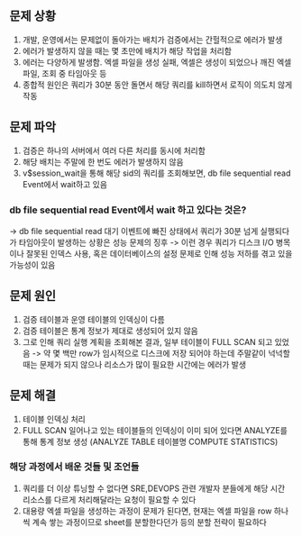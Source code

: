 ## 문제 상황
1. 개발, 운영에서는 문제없이 돌아가는 배치가 검증에서는 간헐적으로 에러가 발생
2. 에러가 발생하지 않을 때는 몇 초만에 배치가 해당 작업을 처리함
3. 에러는 다양하게 발생함. 엑셀 파일을 생성 실패, 엑셀은 생성이 되었으나 깨진 엑셀 파일, 조회 중 타임아웃 등
4. 종합적 원인은 쿼리가 30분 동안 돌면서 해당 쿼리를 kill하면서 로직이 의도치 않게 작동

## 문제 파악
1. 검증은 하나의 서버에서 여러 다른 처리를 동시에 처리함
2. 해당 배치는 주말에 한 번도 에러가 발생하지 않음
3. v$session_wait을 통해 해당 sid의 쿼리를 조회해보면, db file sequential read Event에서 wait하고 있음

### db file sequential read Event에서 wait 하고 있다는 것은?
-> db file sequential read 대기 이벤트에 빠진 상태에서 쿼리가 30분 넘게 실행되다가 타임아웃이 발생하는 상황은 성능 문제의 징후
-> 이런 경우 쿼리가 디스크 I/O 병목이나 잘못된 인덱스 사용, 혹은 데이터베이스의 설정 문제로 인해 성능 저하를 겪고 있을 가능성이 있음


## 문제 원인
1. 검증 테이블과 운영 테이블의 인덱싱이 다름
2. 검증 테이블은 통계 정보가 제대로 생성되어 있지 않음
3. 그로 인해 쿼리 실행 계획을 조회해본 결과, 일부 테이블이 FULL SCAN 되고 있었음 -> 약 몇 백만 row가 임시적으로 디스크에 저장 되어야 하는데 주말같이 넉넉할 때는 문제가 되지 않으나 리소스가 많이 필요한 시간에는 에러가 발생

## 문제 해결
1. 테이블 인덱싱 처리
2. FULL SCAN 일어나고 있는 테이블들의 인덱싱이 이미 되어 있다면 ANALYZE를 통해 통계 정보 생성 (ANALYZE TABLE 테이블명 COMPUTE STATISTICS)


### 해당 과정에서 배운 것들 및 조언들
1. 쿼리를 더 이상 튜닝할 수 없다면 SRE,DEVOPS 관련 개발자 분들에게 해당 시간 리소스를 다르게 처리해달라는 요청이 필요할 수 있다
2. 대용량 엑셀 파일을 생성하는 과정이 문제가 된다면, 현재는 엑셀 파일을 row 하나씩 계속 쌓는 과정이므로 sheet를 분할한다던가 등의 분할 전략이 필요하다
